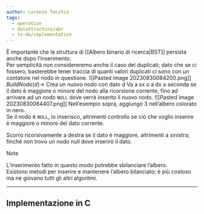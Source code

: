 ```yaml
---
author: Lorenzo Tecchia
tags:
  - operation
  - dataStructure/abr
  - to-do/implementation
---
```

È importante che la struttura di [[Albero binario di ricerca|BST]] persista anche dopo l’inserimento.  
Per semplicità non considereremo anche il caso dei duplicati; dato che se ci fossero, basterebbe tener traccia di quanti valori duplicati ci sono con un contatore nel nodo in questione.
![[Pasted image 20230830084200.png]]
$BuildNode(d)\rightarrow$ Crea un nuovo nodo con dato $d$
Va a sx o a dx a seconda se il dato è maggiore o minore del nodo alla ricorsione corrente, fino ad arrivare ad un nodo `NULL` dove verrà inserito il nuovo nodo.
![[Pasted image 20230830084407.png]]
Nell’esempio sopra, aggiungo $3$ nell’albero colorato in nero.  
Se il nodo è `NULL`, lo inserisco, altrimenti controllo se ciò che voglio inserire è maggiore o minore del dato corrente.

Scorro ricorsivamente a destra se il dato è maggiore, altrimenti a sinistra; finché non trovo un nodo null dove inserirò il dato.

>[!note]
> L’inserimento fatto in questo modo potrebbe sbilanciare l’albero.  
> Esistono metodi per inserire e mantenere l’albero bilanciato; è più costoso ma ne giovano tutti gli altri algoritmi. 

---
## Implementazione in C
```C
```